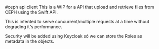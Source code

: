 #ceph api client
This is a WIP for a API that upload and retrieve files from CEPH using the Swift API.

This is intented to serve concurrent/multiple requests at a time without degrading it's performance.

Security will be added using Keycloak só we can store the Roles as metadata in the objects.


